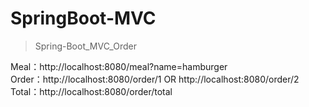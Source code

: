 # SpringBoot-MVC

> Spring-Boot_MVC_Order

Meal：http://localhost:8080/meal?name=hamburger  
Order：http://localhost:8080/order/1   OR  http://localhost:8080/order/2  
Total：http://localhost:8080/order/total
